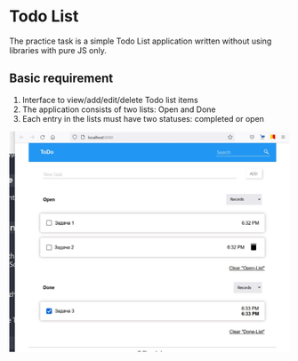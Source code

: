 # Todo List 

The practice task is a simple Todo List application written without using libraries with pure JS only. 

## Basic requirement 

1. Interface to view/add/edit/delete Todo list items 
1. The application consists of two lists: Open and Done 
1. Each entry in the lists must have two statuses: completed or open 


![Example](src/img/1.jpg)

